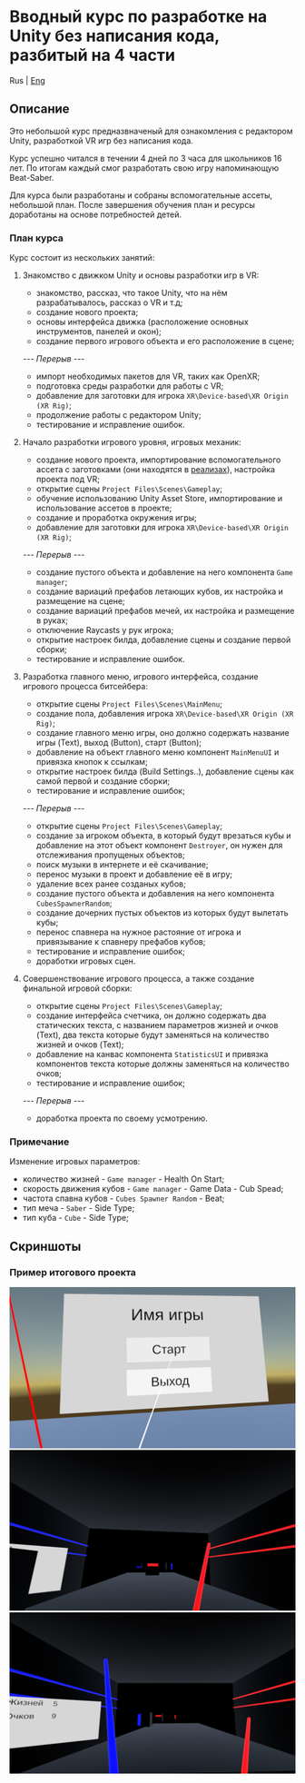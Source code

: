 # Вводный курс по разработке на Unity без написания кода, разбитый на 4 части

Rus | [Eng][link_on_readme_eng]

## Описание

Это небольшой курс предназвначеный для ознакомления с редактором Unity, разработкой VR игр без написания кода.

Курс успешно читался в течении 4 дней по 3 часа для школьников 16 лет. По итогам каждый смог разработать свою игру напоминающую Beat-Saber.

Для курса были разработаны и собраны вспомогательные ассеты, небольшой план. После завершения обучения план и ресурсы доработаны на основе потребностей детей.

### План курса

Курс состоит из нескольких занятий:

1. Знакомство с движком Unity и основы разработки игр в VR:
   - знакомство, рассказ, что такое Unity, что на нём разрабатывалось, рассказ о VR и т.д;
   - создание нового проекта;
   - основы интерфейса движка (расположение основных инструментов, панелей и окон);
   - создание первого игрового объекта и его расположение в сцене;

   *--- Перерыв ---*

   - импорт необходимых пакетов для VR, таких как OpenXR;
   - подготовка среды разработки для работы с VR;
   - добавление для заготовки для игрока ``XR\Device-based\XR Origin (XR Rig)``;
   - продолжение работы с редактором Unity;
   - тестирование и исправление ошибок.

2. Начало разработки игрового уровня, игровых механик:
   - создание нового проекта, импортирование вспомогательного ассета с заготовками (они находятся в [реализах][releases]), настройка проекта под VR;
   - открытие сцены ``Project Files\Scenes\Gameplay``;
   - обучение использованию Unity Asset Store, импортирование и использование ассетов в проекте;
   - создание и проработка окружения игры;
   - добавление для заготовки для игрока ``XR\Device-based\XR Origin (XR Rig)``;

   *--- Перерыв ---*

   - создание пустого объекта и добавление на него компонента ``Game manager``;
   - создание вариаций префабов летающих кубов, их настройка и размещение на сцене;
   - создание вариаций префабов мечей, их настройка и размещение в руках;
   - отключение Raycasts у рук игрока;
   - открытие настроек билда, добавление сцены и создание первой сборки;
   - тестирование и исправление ошибок.

3. Разработка главного меню, игрового интерфейса, создание игрового процесса битсейбера:
   - открытие сцены ``Project Files\Scenes\MainMenu``;
   - создание пола, добавления игрока ``XR\Device-based\XR Origin (XR Rig)``;
   - создание главного меню игры, оно должно содержать название игры (Text), выход (Button), старт (Button);
   - добавление на объект главного меню компонент ``MainMenuUI`` и привязка кнопок к ссылкам;
   - открытие настроек билда (Build Settings..), добавление сцены как самой первой и создание сборки;
   - тестирование и исправление ошибок;

   *--- Перерыв ---*

   - открытие сцены ``Project Files\Scenes\Gameplay``;
   - создание за игроком объекта, в который будут врезаться кубы и добавление на этот объект компонент ``Destroyer``, он нужен для отслеживания пропущеных объектов;
   - поиск музыки в интернете и её скачивание;
   - перенос музыки в проект и добавление её в игру;
   - удаление всех ранее созданых кубов;
   - создание пустого объекта и добавления на него компонента ``CubesSpawnerRandom``;
   - создание дочерних пустых объектов из которых будут вылетать кубы;
   - перенос спавнера на нужное растояние от игрока и привязывание к спавнеру префабов кубов;
   - тестирование и исправление ошибок;
   - доработки игровых сцен.

4. Совершенствование игрового процесса, а также создание финальной игровой сборки:
   - открытие сцены ``Project Files\Scenes\Gameplay``;
   - создание интерфейса счетчика, он должно содержать два статических текста, с названием параметров жизней и очков (Text), два текста которые будут заменяться на количество жизней и очков (Text);
   - добавление на канвас компонента ``StatisticsUI`` и привязка компонентов текста которые должны заменяться на количество очков;
   - тестирование и исправление ошибок;

   *--- Перерыв ---*

   - доработка проекта по своему усмотрению.

### Примечание

Изменение игровых параметров:

- количество жизней - ``Game manager`` - Health On Start;
- скорость движения кубов - ``Game manager`` - Game Data - Cub Spead;
- частота спавна кубов - ``Cubes Spawner Random`` - Beat;
- тип меча - ``Saber`` - Side Type;
- тип куба - ``Cube`` - Side Type;

## Скриншоты

### Пример итогового проекта

![Screenshot](../../resources/images/game_example/screenshot_1.png)
![Screenshot](../../resources/images/game_example/screenshot_2.png)
![Screenshot](../../resources/images/game_example/screenshot_3.png)

<!-- Links -->

[releases]: https://github.com/ShutovKS/Learn_Unity-Beat_Saber/releases
[link_on_readme_eng]: ../../README.md
